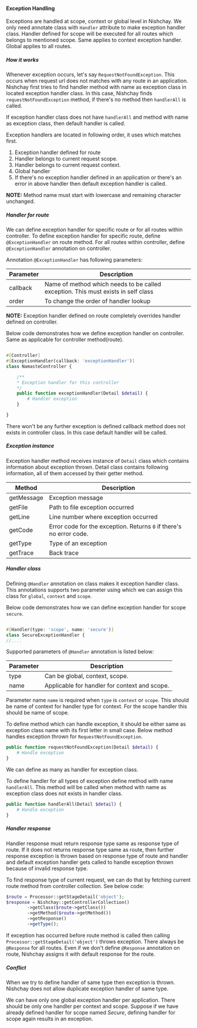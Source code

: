 #### Exception Handling

Exceptions are handled at scope, context or global level in Nishchay. We only need annotate class with `Handler` attribute to make exception handler class. Handler defined for scope will be executed for all routes which belongs to mentioned scope. Same applies to context exception handler. Global applies to all routes.

##### How it works

Whenever exception occurs, let's say `RequestNotFoundException`. This occurs when request url does not matches with any route in an application. Nishchay first tries to find handler method with name as exception class in located exception handler class. In this case, Nishchay finds `requestNotFoundException` method, if there's no method then `handlerAll` is called.

If exception handler class does not have `handlerAll` and method with name as exception class, then default handler is called.

Exception handlers are located in following order, it uses which matches first.

1. Exception handler defined for route
2. Handler belongs to current request scope.
3. Handler belongs to current request context.
4. Global handler
5. If there's no exception handler defined in an application or there's an error in above handler then default exception handler is called.

**NOTE:** Method name must start with lowercase and remaining character unchanged.

##### Handler for route

We can define exception handler for specific route or for all routes within controller. To define exception handler for specific route, define `@ExceptionHandler` on route method. For all routes within controller, define `@ExceptionHandler` annotation on controller.

Annotation `@ExceptionHandler` has following parameters:

| Parameter | Description                                                                       |
| --------- | --------------------------------------------------------------------------------- |
| callback  | Name of method which needs to be called exception. This must exists in self class |
| order     | To change the order of handler lookup                                             |

**NOTE:** Exception handler defined on route completely overrides handler defined on controller.

Below code demonstrates how we define exception handler on controller. Same as applicable for controller method(route).

```php

#[Controller]
#[ExceptionHandler(callback: 'exceptionHandler')]
class NamasteController {

    /**
    * Exception handler for this controller
    */
    public function exceptionHandler(Detail $detail) {
        # Handler exception
    }

}
```

There won't be any further exception is defined callback method does not exists in controller class. In this case default handler will be called.

##### Exception instance

Exception handler method receives instance of `Detail` class which contains information about exception thrown. Detail class contains following information, all of them accessed by their getter method.

| Method     | Description                                                         |
| ---------- | ------------------------------------------------------------------- |
| getMessage | Exception message                                                   |
| getFile    | Path to file exception occurred                                     |
| getLine    | Line number where exception occurred                                |
| getCode    | Error code for the exception. Returns `0` if there's no error code. |
| getType    | Type of an exception                                                |
| getTrace   | Back trace                                                          |

##### Handler class

Defining `@Handler` annotation on class makes it exception handler class. This annotations supports two parameter using which we can assign this class for `global`, `context` and `scope`.

Below code demonstrates how we can define exception handler for scope `secure`.

```php

#[Handler(type: 'scope', name: 'secure')]
class SecureExceptionHandler {
//....
```

Supported parameters of `@Handler` annotation is listed below:

| Parameter | Description                                   |
| --------- | --------------------------------------------- |
| type      | Can be global, context, scope.                |
| name      | Applicable for handler for context and scope. |

Parameter name `name` is required when `type` is `context` or `scope`. This should be name of context for handler type for context. For the scope handler this should be name of scope.

To define method which can handle exception, it should be either same as exception class name with its first letter in small case. Below method handles exception thrown for `RequestNotFoundException`.

```php
public function requestNotFoundException(Detail $detail) {
    # Handle exception
}
```

We can define as many as handler for exception class.

To define handler for all types of exception define method with name `handlerAll`. This method will be called when method with name as exception class does not exists in handler class.

```php
public function handlerAll(Detail $detail) {
    # Handle exception
}
```

##### Handler response

Handler response must return response type same as response type of route. If it does not returns response type same as route, then further response exception is thrown based on response type of route and handler and default exception handler gets called to handle exception thrown because of invalid response type.

To find response type of current request, we can do that by fetching current route method from controller collection. See below code:

```php
$route = Processor::getStageDetail('object');
$response = Nishchay::getControllerCollection()
        ->getClass($route->getClass())
        ->getMethod($route->getMethod())
        ->getResponse()
        ->getType();
```

If exception has occurred before route method is called then calling `Processor::getStageDetail('object')` throws exception. There always be `@Response` for all routes. Even if we don't define `@Response` annotation on route, Nishchay assigns it with default response for the route.

##### Conflict

When we try to define handler of same type then exception is thrown. Nishchay does not allow duplicate exception handler of same type.

We can have only one global exception handler per application. There should be only one handler per context and scope. Suppose if we have already defined handler for scope named _Secure_, defining handler for scope again results in an exception.
